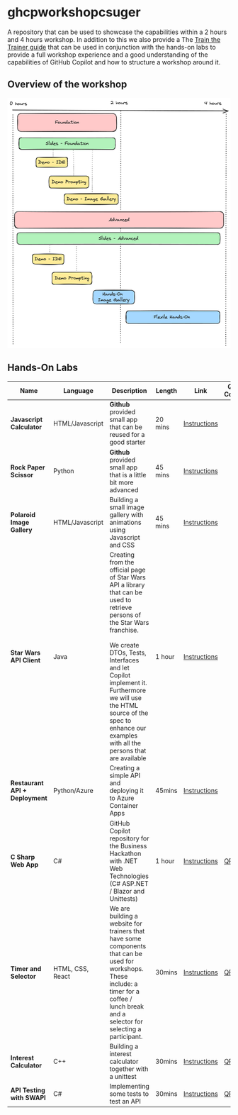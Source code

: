 # ghcpworkshopcsuger

A repository that can be used to showcase the capabilities within a 2 hours and 4 hours workshop. In addition to this we also provide a The [Train the Trainer guide](TrainTheTrainer.md) that can be used in conjunction with the hands-on labs to provide a full workshop experience and a good understanding of the capabilities of GitHub Copilot and how to structure a workshop around it.



## Overview of the workshop

![](images/Workshop_Overview.png)

## Hands-On Labs


| Name | Language | Description | Length | Link | QR Code
| ---- | -------- | ----------- | ------ | ---- | -------
| **Javascript Calculator**  | HTML/Javascript | **Github** provided small app that can be reused for a good starter | 20 mins | [Instructions](https://github.com/ps-copilot-sandbox/javascript-calculator-demo) 
| **Rock Paper Scissor**     | Python          | **Github** provided small app that is a little bit more advanced  | 45 mins | [Instructions](https://github.com/copilot-workshops/copilot-rock-paper-scissors?tab=readme-ov-file)
| **Polaroid Image Gallery** | HTML/Javascript | Building a small image gallery with animations using Javascript and CSS  | 45 mins | [Instructions](hands-on/html/gallery/instructions.md)| 
| **Star Wars API Client**   | Java            | Creating from the official page of Star Wars API a library that can be used to retrieve persons of the Star Wars franchise.<br /><br /> We create DTOs, Tests, Interfaces and let Copilot implement it. Furthermore we will use the HTML source of the spec to enhance our examples with all the persons that are available | 1 hour  | [Instructions](hands-on/java/starwarsapi/instructions.md)
| **Restaurant API + Deployment** | Python/Azure | Creating a simple API and deploying it to Azure Container Apps | 45mins | [Instructions](https://github.com/devndive/coding-with-gh-copilot/blob/main/README.md)
| **C Sharp Web App** | C# | GitHub Copilot repository for the Business Hackathon with .NET Web Technologies (C# ASP.NET / Blazor and Unittests) | 1 hour | [Instructions](https://github.com/Blubern/GCH-CSharpAspUnitTest) | [QR](images/qr/CSharpApsUnit.png)
| **Timer and Selector** | HTML, CSS, React | We are building a website for trainers that have some components that can be used for workshops. These include: a timer for a coffee / lunch break and a selector for selecting a participant. | 30mins | [Instructions](https://github.com/Blubern/GCH-WebDevJavaScript) | [QR](images/qr/WebDevReact.png)
| **Interest Calculator** | C++ | Building a interest calculator together with a unittest | 30mins | [Instructions](https://github.com/Blubern/GCH-CPlusPlus) | [QR](images/qr/CPlusPlus.png)
| **API Testing with SWAPI** | C# | Implementing some tests to test an API | 30mins | [Instructions](https://github.com/tobiaswittenburg/SWAPITest) | [QR](images/qr/qr_apitesting.png)



